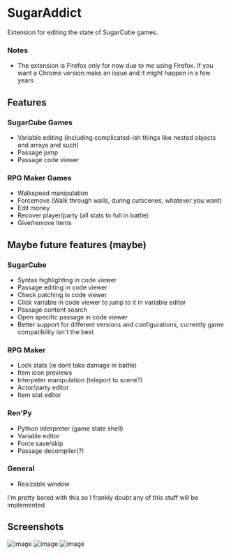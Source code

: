 # SugarAddict
Extension for editing the state of SugarCube games.

### Notes
- The extension is Firefox only for now due to me using Firefox. If you want a Chrome version make an issue and it might happen in a few years

## Features
### SugarCube Games
- Variable editing (including complicated-ish things like nested objects and arrays and such)
- Passage jump
- Passage code viewer
### RPG Maker Games
- Walkspeed manipulation
- Forcemove (Walk through walls, during cutscenes, whatever you want)
- Edit money
- Recover player/party (all stats to full in battle)
- Give/remove items

## Maybe future features (maybe)
### SugarCube
- Syntax highlighting in code viewer
- Passage editing in code viewer
- Check patching in code viewer
- Click variable in code viewer to jump to it in variable editor
- Passage content search
- Open specific passage in code viewer
- Better support for different versions and configurations, currently game compatibility isn't the best
### RPG Maker
- Lock stats (ie dont take damage in battle)
- Item icon previews
- Interpeter manipulation (teleport to scene?)
- Actor/party editor
- Item stat editor
### Ren'Py
- Python interpreter (game state shell)
- Variable editor
- Force save/skip
- Passage decompiler(?)
### General
- Resizable window

I'm pretty bored with this so I frankly doubt any of this stuff will be implemented

## Screenshots
![image](https://user-images.githubusercontent.com/69319754/209257183-6ab03680-c8bb-493f-8f7e-252b510f1882.png)
![image](https://user-images.githubusercontent.com/69319754/209257258-2170fe96-61a1-4107-8eca-0bc3b44d6e2c.png)
![image](https://user-images.githubusercontent.com/69319754/209257402-4477bd0f-2cb3-45ea-b3c7-976eeeac7315.png)
